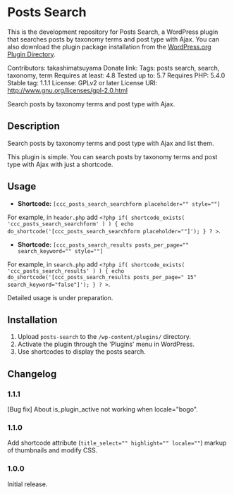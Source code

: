 # Posts Search

This is the development repository for Posts Search, a WordPress plugin that searches posts by taxonomy terms and post type with Ajax. You can also download the plugin package installation from the [WordPress.org Plugin Directory](https://wordpress.org/plugins/posts-search/).

Contributors: takashimatsuyama
Donate link:
Tags: posts search, search, taxonomy, term
Requires at least: 4.8
Tested up to: 5.7
Requires PHP: 5.4.0
Stable tag: 1.1.1
License: GPLv2 or later
License URI: http://www.gnu.org/licenses/gpl-2.0.html

Search posts by taxonomy terms and post type with Ajax.

## Description

Search posts by taxonomy terms and post type with Ajax and list them.

This plugin is simple. You can search posts by taxonomy terms and post type with Ajax with just a shortcode.

##  Usage

* **Shortcode:** `[ccc_posts_search_searchform placeholder="" style=""]`

For example, in `header.php` add `<?php if( shortcode_exists( 'ccc_posts_search_searchform' ) ) { echo do_shortcode('[ccc_posts_search_searchform placeholder=""]'); } ? >`.

* **Shortcode:** `[ccc_posts_search_results posts_per_page="" search_keyword="" style=""]`

For example, in `search.php` add `<?php if( shortcode_exists( 'ccc_posts_search_results' ) ) { echo do_shortcode('[ccc_posts_search_results posts_per_page=" 15" search_keyword="false"]'); } ? >`.

Detailed usage is under preparation.

## Installation

1. Upload `posts-search` to the `/wp-content/plugins/` directory.
2. Activate the plugin through the 'Plugins' menu in WordPress.
3. Use shortcodes to display the posts search.

## Changelog

### 1.1.1
[Bug fix] About is_plugin_active not working when locale="bogo".

### 1.1.0
Add shortcode attribute (`title_select="" highlight="" locale=""`) markup of thumbnails and modify CSS.

### 1.0.0
Initial release.